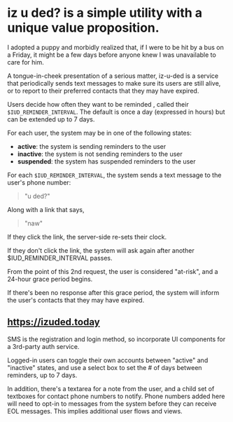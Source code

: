 # iz u ded? is a simple utility with a unique value proposition.

I adopted a puppy and morbidly realized that, if I were to be hit by a bus on a Friday, 
it might be a few days before anyone knew I was unavailable to care for him.

A tongue-in-cheek presentation of a serious matter, iz-u-ded is a service that periodically 
sends text messages to make sure its users are still alive, or to report to their 
preferred contacts that they may have expired.

Users decide how often they want to be reminded , called their `$IUD_REMINDER_INTERVAL`.
The default is once a day (expressed in hours) but can be extended up to 7 days.

For each user, the system may be in one of the following states:

- **active**: the system is sending reminders to the user
- **inactive**: the system is not sending reminders to the user
- **suspended**: the system has suspended reminders to the user

For each `$IUD_REMINDER_INTERVAL`, the system sends a text message to the user's phone number: 

> "u ded?" 

Along with a link that says,

> "naw"

If they click the link, the server-side re-sets their clock.

If they don't click the link, the system will ask again after another $IUD_REMINDER_INTERVAL passes.

From the point of this 2nd request, the user is considered "at-risk", and a 24-hour grace period begins.

If there's been no response after this grace period, the system will inform the user's contacts 
that they may have expired.

## https://izuded.today

SMS is the registration and login method, so incorporate UI components for a 3rd-party auth service.

Logged-in users can toggle their own accounts between "active" and "inactive" states, and use a select box to set 
the # of days between reminders, up to 7 days. 

In addition, there's a textarea for a note from the user, and a child set of textboxes for contact 
phone numbers to notify. Phone numbers added here will need to opt-in to messages from the system before they 
can receive EOL messages. This implies additional user flows and views.